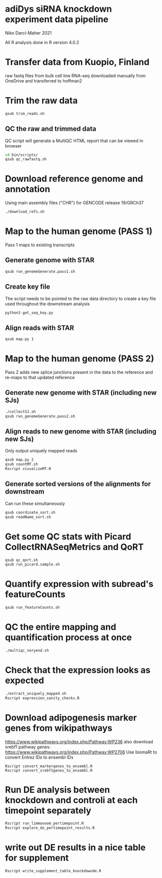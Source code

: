 # adiDys siRNA knockdown experiment data pipeline
Niko Darci-Maher 2021

All R analysis done in R version 4.0.2

# Transfer data from Kuopio, Finland
raw fastq files from bulk cell line RNA-seq downloaded manually from OneDrive and transferred to hoffman2

# Trim the raw data
```bash
qsub trim_reads.sh
```

## QC the raw and trimmed data
QC script will generate a MultiQC HTML report that can be viewed in browser
```bash
cd bin/scripts/
qsub qc_rawfastq.sh
```

# Download reference genome and annotation
Using main assembly files ("CHR") for GENCODE release 19/GRCh37
```bash
./download_refs.sh
```

# Map to the human genome (PASS 1)
Pass 1 maps to existing transcripts

## Generate genome with STAR
```bash
qsub run_genomeGenerate.pass1.sh
```

## Create key file
The script needs to be pointed to the raw data directory to create a key file used throughout the downstream analysis
```bash
python3 get_seq_key.py
```

## Align reads with STAR
```bash
qsub map.py 1
```

# Map to the human genome (PASS 2)
Pass 2 adds new splice junctions present in the data to the reference and re-maps to that updated reference

## Generate new genome with STAR (including new SJs)
```bash
./collectSJ.sh
qsub run_genomeGenerate.pass2.sh
```

## Align reads to new genome with STAR (including new SJs)
Only output uniquely mapped reads
```bash
qsub map.py 2
qsub countMT.sh
Rscript visualizeMT.R
```

## Generate sorted versions of the alignments for downstream
Can run these simultaneously
```bash
qsub coordinate_sort.sh
qsub readName_sort.sh
```

# Get some QC stats with Picard CollectRNASeqMetrics and QoRT
```bash
qsub qc_qort.sh
qsub run_picard.sample.sh
```

# Quantify expression with subread's featureCounts
```bash
qsub run_featureCounts.sh
```

# QC the entire mapping and quantification process at once
```bash
./multiqc_veryend.sh
```

# Check that the expression looks as expected
```bash
./extract_uniquely_mapped.sh
Rscript expression_sanity_checks.R
```

# Download adipogenesis marker genes from wikipathways
https://www.wikipathways.org/index.php/Pathway:WP236
also download srebf1 pathway genes: https://www.wikipathways.org/index.php/Pathway:WP2706
Use biomaRt to convert Entrez IDs to ensembl IDs
```
Rscript convert_markergenes_to_ensembl.R
Rscript convert_srebf1genes_to_ensembl.R
```

# Run DE analysis between knockdown and controli at each timepoint separately
```bash
Rscript run_limmavoom_pertimepoint.R
Rscript explore_de_pertimepoint_results.R
```

# write out DE results in a nice table for supplement
```bash
Rscript write_supplement_table_knockdownde.R
```








